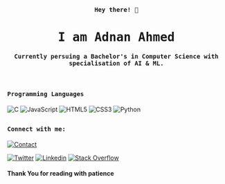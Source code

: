 <p align="center"><samp><b> Hey there! 👋 </b></samp></p>
<p align="center"><h1 align="center"><samp> I am Adnan Ahmed </samp></h1></p>
<p align="center"><h4 align="center"><samp> Currently persuing a Bachelor's in Computer Science with specialisation of AI & ML. </samp></h4></p>
<br>

<h4><b><samp>Programming Languages</samp></b></h4>

![C](https://img.shields.io/badge/C-27338e?style=flat-square&logo=c&logoColor=white)
![JavaScript](https://img.shields.io/badge/-JavaScript-%23F7DF1C?style=flat-square&logo=javascript&logoColor=000000&labelColor=%23F7DF1C&color=%23FFCE5A)
![HTML5](https://img.shields.io/badge/-HTML5-E34F26?style=flat-square&logo=html5&logoColor=white)
![CSS3](https://img.shields.io/badge/-CSS3-1572B6?style=flat-square&logo=css3&logoColor=white)
![Python](https://img.shields.io/badge/-Python-3776AB?style=flat-square&logo=python&logoColor=white)

##

<h4><b><samp>Connect with me:</samp></b></h4>

[![Contact](https://img.shields.io/badge/jhoncorner548@gmail.com-0075c8?style=flat-square&logo=gmail&logoColor=white)](mailto:jhoncorner548@gmail.com)

[![Twitter](https://img.shields.io/badge/@_Adnan548-1DA1F2?style=flat-square&logo=twitter&logoColor=white)](https://twitter.com/_Adnan548)
[![Linkedin](https://img.shields.io/badge/Himanshu_Sharma-0077b5?style=flat-square&logo=Linkedin&logoColor=white)](https://www.linkedin.com/in/adnan-ahmed-431328264/) 
[![Stack Overflow](https://img.shields.io/badge/Adnan_Ahmed-393939?style=flat-square&logo=stack-overflow&logoColor=white)](https://stackoverflow.com/users/22979298/adnan-ahmed)

<p align="center"><samp><h4><b> Thank You for reading with patience  </b></h4></samp></p>




